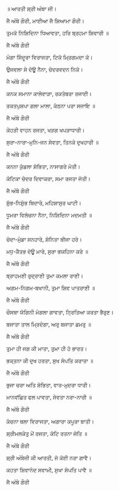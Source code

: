 ॥ ਆਰਤੀ ਸ਼੍ਰੀ ਅੰਬਾ ਜੀ।

ਜੈ ਅੰਬੇ ਗੌਰੀ, ਮਾਈਆ ਜੈ ਸ਼ਿਆਮਾ ਗੌਰੀ।

ਤੁਮਕੋ ਨਿਸ਼ਿਦਿਨਾ ਧਿਆਵਤਾ, ਹਰਿ ਬ੍ਰਹਮਾ ਸ਼ਿਵਾਰੀ ॥

ਜੈ ਅੰਬੇ ਗੌਰੀ

ਮੰਗਾ ਸਿੰਦੂਰਾ ਵਿਰਾਜਤਾ, ਟਿਕੋ ਮ੍ਰਿਗਮਦਾ ਕੋ।

ਉਜਵਲਾ ਸੇ ਦੋਊ ਨੈਨਾ, ਚੰਦਰਵਦਨ ਨਿਕੋ।

ਜੈ ਅੰਬੇ ਗੌਰੀ

ਕਨਕ ਸਮਾਨਾ ਕਾਲੇਵਾੜਾ, ਰਕਤੰਬਰਾ ਰਜਾਈ।

ਰਕਤਪੁਸ਼ਪਾ ਗਲਾ ਮਾਲਾ, ਕੰਠਨਾ ਪਰਾ ਸਜਾਇ ॥

ਜੈ ਅੰਬੇ ਗੌਰੀ

ਕੇਹੜੀ ਵਾਹਨ ਰਜਤਾ, ਖੜਗ ਖਪੜਾਧਾਰੀ।

ਸੁਰਾ-ਨਾਰਾ-ਮੁਨਿ-ਜਨ ਸੇਵਤਾ, ਤਿਨਕੇ ਦੁਖਹਾਰੀ ॥

ਜੈ ਅੰਬੇ ਗੌਰੀ

ਕਨਨਾ ਕੁੰਡਲਾ ਸ਼ੋਭਿਤਾ, ਨਾਸਾਗਰੇ ਮੋਤੀ।

ਕੋਟਿਕਾ ਚੰਦਰ ਦਿਵਾਕਰਾ, ਸਮਾ ਰਜਤਾ ਜੋਤੀ।

ਜੈ ਅੰਬੇ ਗੌਰੀ

ਸ਼ੁੰਭ-ਨਿਸ਼ੁੰਭ ਬਿਦਾਰੇ, ਮਹਿਸ਼ਾਸੁਰ ਘਾਟੀ।

ਧੂਮਰਾ ਵਿਲੋਚਨਾ ਨੈਨਾ, ਨਿਸ਼ਿਦਿਨਾ ਮਦਮਤੀ ॥

ਜੈ ਅੰਬੇ ਗੌਰੀ

ਚੰਦਾ-ਮੁੰਡਾ ਸਨਹਾਰੇ, ਸ਼ੋਨਿਤਾ ਬੀਜਾ ਹਰੇ।

ਮਧੁ-ਕੈਤਭ ਦੋਊ ਮਾਰੇ, ਸੁਰਾ ਭਯਹਿਨਾ ਕਰੇ ॥

ਜੈ ਅੰਬੇ ਗੌਰੀ

ਬ੍ਰਾਹਮਣੀ ਰੁਦ੍ਰਾਣੀ ਤੁਮਾ ਕਮਲਾ ਰਾਣੀ।

ਅਗਮ-ਨਿਗਮ-ਬਖਾਨੀ, ਤੁਮਾ ਸ਼ਿਵ ਪਾਤਰਾਣੀ ॥

ਜੈ ਅੰਬੇ ਗੌਰੀ

ਚੌਸਥਾ ਯੋਗਿਨੀ ਮੰਗਲਾ ਗਾਵਤਾ, ਨ੍ਰਿਤਿਆ ਕਰਤਾ ਭੈਰੁਣ।

ਬਜਾਤਾ ਤਾਲ ਮ੍ਰਿਦੰਗਾ, ਅਰੁ ਬਜਾਤਾ ਡਮਰੁ ॥

ਜੈ ਅੰਬੇ ਗੌਰੀ

ਤੁਮਾ ਹੀ ਜਗ ਕੀ ਮਾਤਾ, ਤੁਮਾ ਹੀ ਹੋ ਭਾਰਤ।

ਭਕ੍ਤਨਾ ਕੀ ਦੁਖ ਹਰਤਾ, ਸੁਖ ਸੰਪਤਿ ਕਰਾਤਾ ॥

ਜੈ ਅੰਬੇ ਗੌਰੀ

ਭੁਜਾ ਚਰਾ ਅਤਿ ਸ਼ੋਭਿਤਾ, ਵਾਰ-ਮੁਦਰਾ ਧਾਰੀ।

ਮਾਨਵਂਛਿਤ ਫਲ ਪਾਵਤਾ, ਸੇਵਤਾ ਨਰਾ-ਨਾਰੀ ॥

ਜੈ ਅੰਬੇ ਗੌਰੀ

ਕੰਚਨਾ ਥਲਾ ਵਿਰਾਜਤਾ, ਅਗਾਰਾ ਕਪੂਰਾ ਬਾਤੀ।

ਸ਼੍ਰੀਮਲਕੇਤੁ ਮੇਂ ਰਜਤਾ, ਕੋਟਿ ਰਤਨਾ ਜੋਤਿ ॥

ਜੈ ਅੰਬੇ ਗੌਰੀ

ਸ਼੍ਰੀ ਅੰਬੇਜੀ ਕੀ ਆਰਤੀ, ਜੋ ਕੋਈ ਨਰਾ ਗਾਵੈ।

ਕਹਤਾ ਸ਼ਿਵਾਨੰਦ ਸਵਾਮੀ, ਸੁਖਾ ਸੰਪਤਿ ਪਾਵੈ ॥

ਜੈ ਅੰਬੇ ਗੌਰੀ